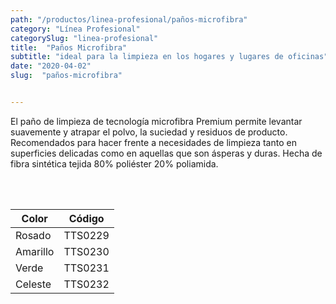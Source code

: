 ```yaml
---
path: "/productos/linea-profesional/paños-microfibra"
category: "Línea Profesional"
categorySlug: "linea-profesional"
title:  "Paños Microfibra"
subtitle: "ideal para la limpieza en los hogares y lugares de oficinas"
date: "2020-04-02"
slug:  "paños-microfibra"


---
```

El paño de limpieza de tecnología microfibra Premium permite levantar suavemente y atrapar el polvo, la suciedad y residuos de producto. Recomendados para hacer frente a necesidades de limpieza tanto en superficies delicadas como en aquellas que son ásperas y duras. Hecha de fibra sintética tejida 80% poliéster 20% poliamida.


<br> <br>
<table class="min-w-full md:min-w-0 divide-y-0 divide-gray-200">
          <thead class=" bg-white">
            <tr>
              <th scope="col" class="px-6 text-center text-xs font-medium text-blue-500 uppercase tracking-wider">
                Color
              </th>
              <th scope="col" class="px-6 py-3 text-center text-xs font-medium text-blue-500 uppercase tracking-wider">
                Código
              </th>
            </tr>
          </thead>
          <tbody>
            <tr class="bg-gray-400">
              <td class="px-6 py-4 whitespace-nowrap text-sm text-gray-700 text-center">
              Rosado
              </td>
              <td class="px-6 py-4 whitespace-nowrap text-sm text-gray-700 text-center">
              TTS0229
              </td>
            </tr> 
            <tr class="bg-gray-200">
              <td class="px-6 py-4 whitespace-nowrap text-sm text-gray-700 text-center">
              Amarillo
              </td>
              <td class="px-6 py-4 whitespace-nowrap text-sm text-gray-700 text-center">
              TTS0230
              </td>
            </tr> 
            <tr class="bg-gray-400">
              <td class="px-6 py-4 whitespace-nowrap text-sm text-gray-700 text-center">
              Verde
              </td>
              <td class="px-6 py-4 whitespace-nowrap text-sm text-gray-700 text-center">
              TTS0231
              </td>
            </tr> 
            <tr class="bg-gray-200">
              <td class="px-6 py-4 whitespace-nowrap text-sm text-gray-700 text-center">
              Celeste
              </td>
              <td class="px-6 py-4 whitespace-nowrap text-sm text-gray-700 text-center">
              TTS0232
              </td>
            </tr> 
          </tbody>
        </table>



